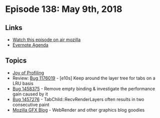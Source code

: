 # Episode 138: May 9th, 2018

## Links
* [Watch this episode on air mozilla](https://air.mozilla.org/the-joy-of-coding-episode-138/)
* [Evernote Agenda](https://www.evernote.com/l/AbJE3Eh1_ChA25kVaaqH6OoNE5BCpTUY4Zg)

## Topics

* [Joy of Profiling](https://air.mozilla.org/search/?ss=41)
* Review: [Bug 1176019](https://bugzilla.mozilla.org/show_bug.cgi?id=1176019) - [e10s] Keep around the layer tree for tabs on a LRU basis
* [Bug 1458375](https://bugzilla.mozilla.org/show_bug.cgi?id=1458375) - Remove empty binding & investigate the performance gain caused by it
* [Bug 1457276](https://bugzilla.mozilla.org/show_bug.cgi?id=1457276) - TabChild::RecvRenderLayers often results in two consecutive paint
* [Mozilla GFX Blog](https://mozillagfx.wordpress.com/) - WebRender and other graphics blog goodies



